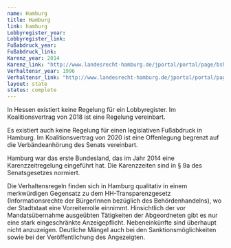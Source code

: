 ```yaml
---
name: Hamburg
title: Hamburg
link: hamburg
Lobbyregister_year:
Lobbyregister_link: 
Fußabdruck_year:
Fußabdruck_link: 
Karenz_year: 2014
Karenz_link: "http://www.landesrecht-hamburg.de/jportal/portal/page/bshaprod.psml?nid=f&showdoccase=1&doc.id=jlr-SenGHA1971V7P9a&st=lr"
Verhaltensr_year: 1996
Verhaltensr_link: "http://www.landesrecht-hamburg.de/jportal/portal/page/bshaprod.psml?showdoccase=1&doc.id=jlr-AbgGHArahmen&doc.part=X&doc.origin=bs&st=lr"
layout: state
status: complete
---
```


In Hessen existiert keine Regelung für ein Lobbyregister. Im Koalitionsvertrag von 2018 ist eine Regelung vereinbart.

Es existiert auch keine Regelung für einen legislativen Fußabdruck in Hamburg. Im Koalitionsvertrag von 2020 ist eine Offenlegung begrenzt auf die Verbändeanhörung des Senats vereinbart.

Hamburg war das erste Bundesland, das im Jahr 2014 eine Karenzzeitregelung eingeführt hat. Die Karenzzeiten sind in § 9a des Senatsgesetzes normiert.

Die Verhaltensregeln finden sich in Hamburg qualitativ in einem merkwürdigen Gegensatz zu dem HH-Transparenzgesetz (Informationsrechte der BürgerInnen bezüglich des Behördenhandelns), wo der Stadtstaat eine Vorreiterrolle einnimmt.
Hinsichtlich der vor Mandatsübernahme ausgeübten Tätigkeiten der Abgeordneten gibt es nur eine stark eingeschränkte Anzeigepflicht. Nebeneinkünfte sind überhaupt nicht anzuzeigen. Deutliche Mängel auch bei den Sanktionsmöglichkeiten sowie bei der Veröffentlichung des Angezeigten.
